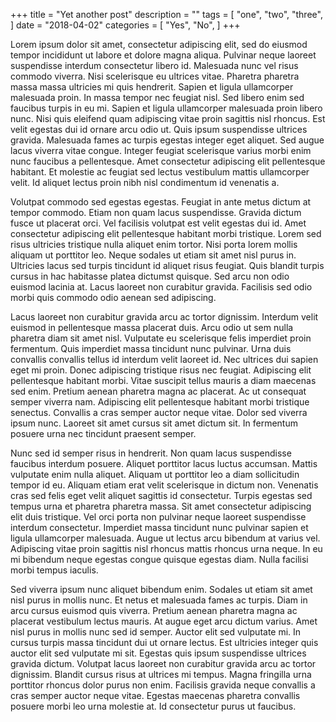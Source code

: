 +++
title = "Yet another post"
description = ""
tags = [
    "one",
    "two",
    "three",
]
date = "2018-04-02"
categories = [
    "Yes",
    "No",
]
+++

Lorem ipsum dolor sit amet, consectetur adipiscing elit, sed do eiusmod tempor incididunt ut labore et dolore magna aliqua. Pulvinar neque laoreet suspendisse interdum consectetur libero id. Malesuada nunc vel risus commodo viverra. Nisi scelerisque eu ultrices vitae. Pharetra pharetra massa massa ultricies mi quis hendrerit. Sapien et ligula ullamcorper malesuada proin. In massa tempor nec feugiat nisl. Sed libero enim sed faucibus turpis in eu mi. Sapien et ligula ullamcorper malesuada proin libero nunc. Nisi quis eleifend quam adipiscing vitae proin sagittis nisl rhoncus. Est velit egestas dui id ornare arcu odio ut. Quis ipsum suspendisse ultrices gravida. Malesuada fames ac turpis egestas integer eget aliquet. Sed augue lacus viverra vitae congue. Integer feugiat scelerisque varius morbi enim nunc faucibus a pellentesque. Amet consectetur adipiscing elit pellentesque habitant. Et molestie ac feugiat sed lectus vestibulum mattis ullamcorper velit. Id aliquet lectus proin nibh nisl condimentum id venenatis a.

Volutpat commodo sed egestas egestas. Feugiat in ante metus dictum at tempor commodo. Etiam non quam lacus suspendisse. Gravida dictum fusce ut placerat orci. Vel facilisis volutpat est velit egestas dui id. Amet consectetur adipiscing elit pellentesque habitant morbi tristique. Lorem sed risus ultricies tristique nulla aliquet enim tortor. Nisi porta lorem mollis aliquam ut porttitor leo. Neque sodales ut etiam sit amet nisl purus in. Ultricies lacus sed turpis tincidunt id aliquet risus feugiat. Quis blandit turpis cursus in hac habitasse platea dictumst quisque. Sed arcu non odio euismod lacinia at. Lacus laoreet non curabitur gravida. Facilisis sed odio morbi quis commodo odio aenean sed adipiscing.

Lacus laoreet non curabitur gravida arcu ac tortor dignissim. Interdum velit euismod in pellentesque massa placerat duis. Arcu odio ut sem nulla pharetra diam sit amet nisl. Vulputate eu scelerisque felis imperdiet proin fermentum. Quis imperdiet massa tincidunt nunc pulvinar. Urna duis convallis convallis tellus id interdum velit laoreet id. Nec ultrices dui sapien eget mi proin. Donec adipiscing tristique risus nec feugiat. Adipiscing elit pellentesque habitant morbi. Vitae suscipit tellus mauris a diam maecenas sed enim. Pretium aenean pharetra magna ac placerat. Ac ut consequat semper viverra nam. Adipiscing elit pellentesque habitant morbi tristique senectus. Convallis a cras semper auctor neque vitae. Dolor sed viverra ipsum nunc. Laoreet sit amet cursus sit amet dictum sit. In fermentum posuere urna nec tincidunt praesent semper.

Nunc sed id semper risus in hendrerit. Non quam lacus suspendisse faucibus interdum posuere. Aliquet porttitor lacus luctus accumsan. Mattis vulputate enim nulla aliquet. Aliquam ut porttitor leo a diam sollicitudin tempor id eu. Aliquam etiam erat velit scelerisque in dictum non. Venenatis cras sed felis eget velit aliquet sagittis id consectetur. Turpis egestas sed tempus urna et pharetra pharetra massa. Sit amet consectetur adipiscing elit duis tristique. Vel orci porta non pulvinar neque laoreet suspendisse interdum consectetur. Imperdiet massa tincidunt nunc pulvinar sapien et ligula ullamcorper malesuada. Augue ut lectus arcu bibendum at varius vel. Adipiscing vitae proin sagittis nisl rhoncus mattis rhoncus urna neque. In eu mi bibendum neque egestas congue quisque egestas diam. Nulla facilisi morbi tempus iaculis.

Sed viverra ipsum nunc aliquet bibendum enim. Sodales ut etiam sit amet nisl purus in mollis nunc. Et netus et malesuada fames ac turpis. Diam in arcu cursus euismod quis viverra. Pretium aenean pharetra magna ac placerat vestibulum lectus mauris. At augue eget arcu dictum varius. Amet nisl purus in mollis nunc sed id semper. Auctor elit sed vulputate mi. In cursus turpis massa tincidunt dui ut ornare lectus. Est ultricies integer quis auctor elit sed vulputate mi sit. Egestas quis ipsum suspendisse ultrices gravida dictum. Volutpat lacus laoreet non curabitur gravida arcu ac tortor dignissim. Blandit cursus risus at ultrices mi tempus. Magna fringilla urna porttitor rhoncus dolor purus non enim. Facilisis gravida neque convallis a cras semper auctor neque vitae. Egestas maecenas pharetra convallis posuere morbi leo urna molestie at. Id consectetur purus ut faucibus.